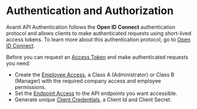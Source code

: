 # Authentication and Authorization 

Avanti API Authentication follows the **Open ID Connect** authentication protocol and allows clients to make authenticated requests using short-lived access tokens. To learn more about this authentication protocol, go to [Open ID Connect](https://openid.net/connect). 

Before you can request an [Access Token](/docs/auth-tokens.md) and make authenticated requests you need:

- Create the [Employee Access](/docs/auth-users.md), a Class A (Administrator) or Class B (Manager) with the required company access and employee permissions. 
- Set the [Endpoint Access](/docs/auth-subfunction.md) to the API endpoints you want accessible. 
- Generate unique [Client Credentials](/docs/auth-client-credentials.md), a Client Id and Client Secret.
